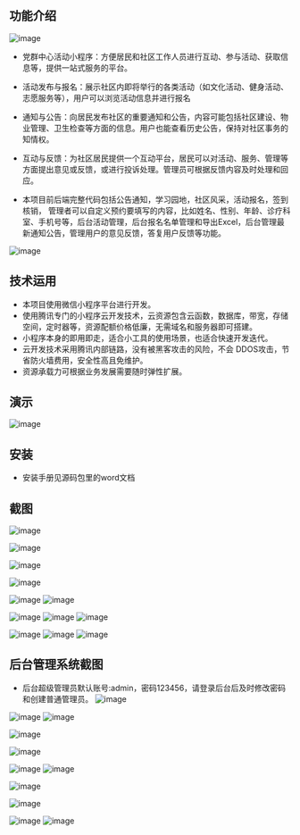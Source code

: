 ## 功能介绍 

 ![image](https://github.com/user-attachments/assets/1ba8464c-91bd-49a5-b35e-dc7e225bcccf)
- 党群中心活动小程序：方便居民和社区工作人员进行互动、参与活动、获取信息等，提供一站式服务的平台。
- 活动发布与报名：展示社区内即将举行的各类活动（如文化活动、健身活动、志愿服务等），用户可以浏览活动信息并进行报名
- 通知与公告：向居民发布社区的重要通知和公告，内容可能包括社区建设、物业管理、卫生检查等方面的信息。用户也能查看历史公告，保持对社区事务的知情权。
- 互动与反馈：为社区居民提供一个互动平台，居民可以对活动、服务、管理等方面提出意见或反馈，或进行投诉处理。管理员可根据反馈内容及时处理和回应。

 
- 本项目前后端完整代码包括公告通知，学习园地，社区风采，活动报名，签到核销， 管理者可以自定义预约要填写的内容，比如姓名、性别、年龄、诊疗科室、手机号等，后台活动管理，后台报名名单管理和导出Excel，后台管理最新通知公告，管理用户的意见反馈，答复用户反馈等功能。

![image](https://github.com/user-attachments/assets/6d26b82f-e25e-407b-b358-a9d5d8df1cdc)

## 技术运用
- 本项目使用微信小程序平台进行开发。
- 使用腾讯专门的小程序云开发技术，云资源包含云函数，数据库，带宽，存储空间，定时器等，资源配额价格低廉，无需域名和服务器即可搭建。
- 小程序本身的即用即走，适合小工具的使用场景，也适合快速开发迭代。
- 云开发技术采用腾讯内部链路，没有被黑客攻击的风险，不会 DDOS攻击，节省防火墙费用，安全性高且免维护。
- 资源承载力可根据业务发展需要随时弹性扩展。  

 



## 演示 
 ![image](https://github.com/user-attachments/assets/2f05ddf6-5c0d-4d75-a192-7a94da24379d)


## 安装

- 安装手册见源码包里的word文档 



## 截图
![image](https://github.com/user-attachments/assets/2d0e92d3-e39c-4d1d-81bc-01571771ecb0)

![image](https://github.com/user-attachments/assets/7956ce1a-64af-41aa-af1c-ad9cec82f818)

![image](https://github.com/user-attachments/assets/cc6ed7e2-3b92-4c56-822b-c3f7ad900fb0)

![image](https://github.com/user-attachments/assets/5344842f-ace0-4163-a55c-8c7b3fff66ba)

![image](https://github.com/user-attachments/assets/b6f0a203-36b6-4f36-806b-093617422761)
![image](https://github.com/user-attachments/assets/4ac6c625-f35a-4b9a-9331-d00bbcaab68e)

![image](https://github.com/user-attachments/assets/0fc31310-fb76-4fbc-8ab4-5f4e44aed70b)
![image](https://github.com/user-attachments/assets/ce4a05c7-6f3b-464b-8d40-d8bf418d3dec)
![image](https://github.com/user-attachments/assets/76a99bd8-2db3-42c5-a9e7-7aac8afa3041)

 ![image](https://github.com/user-attachments/assets/502447a9-1bd4-44c1-a9f5-5de8cd5a72ed)
![image](https://github.com/user-attachments/assets/c40e545f-9b56-4b84-86e8-2bdc5a2fdb6a)
![image](https://github.com/user-attachments/assets/57c02bfd-ecff-41ad-a4b1-7a3c7fc38cce)


## 后台管理系统截图 
- 后台超级管理员默认账号:admin，密码123456，请登录后台后及时修改密码和创建普通管理员。
![image](https://github.com/user-attachments/assets/98414427-2951-4c71-b509-93f305c2bc99)


![image](https://github.com/user-attachments/assets/924e82aa-316b-416b-8337-e5b943d3e69b)
![image](https://github.com/user-attachments/assets/9fdc425b-125b-42e2-a3ce-9a998acb7794)

![image](https://github.com/user-attachments/assets/b741dc35-47d1-4f16-8b65-fbd569fd185c)


![image](https://github.com/user-attachments/assets/11785858-7de9-4436-acd8-0659134c3c29)

![image](https://github.com/user-attachments/assets/7efa3a84-4f6b-4cde-8036-c0730323dc31)
![image](https://github.com/user-attachments/assets/0ba2162b-0b8c-4738-a992-dc549ea9f472)

![image](https://github.com/user-attachments/assets/b9be6313-e6de-414e-8e7c-10681c87afd3)


![image](https://github.com/user-attachments/assets/3421a630-cbe6-4fe2-8145-de97ea3a6ad6)

![image](https://github.com/user-attachments/assets/0c7f1479-f6c9-499b-ba7c-6c9fba3962e1)
![image](https://github.com/user-attachments/assets/391a2bca-8202-4d93-99d3-a5fd93a195cf)

